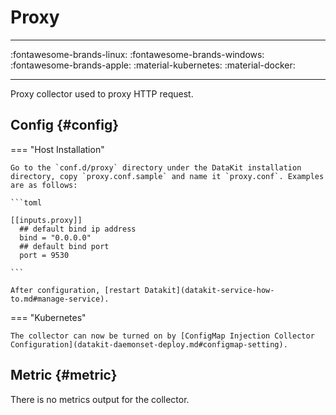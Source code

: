 
# Proxy

---

:fontawesome-brands-linux: :fontawesome-brands-windows: :fontawesome-brands-apple: :material-kubernetes: :material-docker:

---

Proxy collector used to proxy HTTP request.

## Config {#config}

<!-- markdownlint-disable MD046 -->

=== "Host Installation"

    Go to the `conf.d/proxy` directory under the DataKit installation directory, copy `proxy.conf.sample` and name it `proxy.conf`. Examples are as follows:
    
    ```toml
        
    [[inputs.proxy]]
      ## default bind ip address
      bind = "0.0.0.0"
      ## default bind port
      port = 9530
    
    ```
    
    After configuration, [restart Datakit](datakit-service-how-to.md#manage-service).

=== "Kubernetes"

    The collector can now be turned on by [ConfigMap Injection Collector Configuration](datakit-daemonset-deploy.md#configmap-setting).
<!-- markdownlint-enable -->

## Metric {#metric}

There is no metrics output for the collector.
